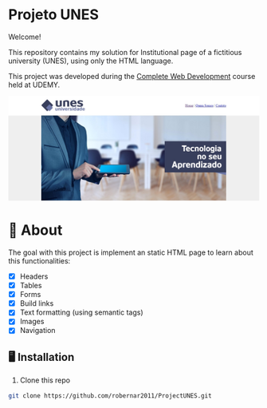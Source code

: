 # Projeto UNES

Welcome! 

This repository contains my solution for Institutional page of a fictitious university (UNES), using only the HTML language.

This project was developed during the [Complete Web Development](https://www.udemy.com/course/web-completo/) course held at UDEMY.

![Prototype](./imagens/homePageUNES.jpg)

# 🧠 About

The goal with this project is implement an static HTML page to learn about this functionalities:

- [x] Headers
- [x] Tables
- [x] Forms
- [x] Build links
- [x] Text formatting (using semantic tags)
- [x] Images
- [x] Navigation

## 🖥️ Installation

1. Clone this repo
```bash
git clone https://github.com/robernar2011/ProjectUNES.git
```